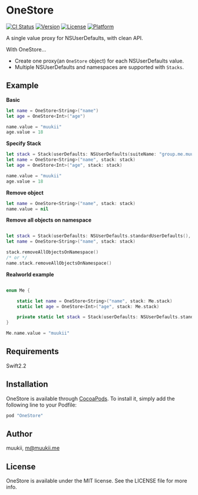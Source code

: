 # OneStore

[![CI Status](http://img.shields.io/travis/muukii/OneStore.svg?style=flat)](https://travis-ci.org/muukii/OneStore)
[![Version](https://img.shields.io/cocoapods/v/OneStore.svg?style=flat)](http://cocoapods.org/pods/OneStore)
[![License](https://img.shields.io/cocoapods/l/OneStore.svg?style=flat)](http://cocoapods.org/pods/OneStore)
[![Platform](https://img.shields.io/cocoapods/p/OneStore.svg?style=flat)](http://cocoapods.org/pods/OneStore)

A single value proxy for NSUserDefaults, with clean API.

With OneStore…
- Create one proxy(an `OneStore` object) for each NSUserDefaults value.
- Multiple NSUserDefaults and namespaces are supported with `Stacks`.

## Example

**Basic**

```swift
let name = OneStore<String>("name")
let age = OneStore<Int>("age")

name.value = "muukii"
age.value = 18
```

**Specify Stack**

```swift
let stack = Stack(userDefaults: NSUserDefaults(suiteName: "group.me.muukii.Fil")!, namespace: "me")
let name = OneStore<String>("name", stack: stack)
let age = OneStore<Int>("age", stack: stack)

name.value = "muukii"
age.value = 18
```

**Remove object**

```swift
let name = OneStore<String>("name", stack: stack)
name.value = nil
```

**Remove all objects on namespace**

```swift

let stack = Stack(userDefaults: NSUserDefaults.standardUserDefaults(), namespace: "me")
let name = OneStore<String>("name", stack: stack)

stack.removeAllObjectsOnNamespace()
/* or */
name.stack.removeAllObjectsOnNamespace()
```

**Realworld example**

```swift

enum Me {

    static let name = OneStore<String>("name", stack: Me.stack)
    static let age = OneStore<Int>("age", stack: Me.stack)

    private static let stack = Stack(userDefaults: NSUserDefaults.standardUserDefaults(), namespace: "me")
}

Me.name.value = "muukii"
```

## Requirements

Swift2.2

## Installation

OneStore is available through [CocoaPods](http://cocoapods.org). To install
it, simply add the following line to your Podfile:

```ruby
pod "OneStore"
```

## Author

muukii, m@muukii.me

## License

OneStore is available under the MIT license. See the LICENSE file for more info.
